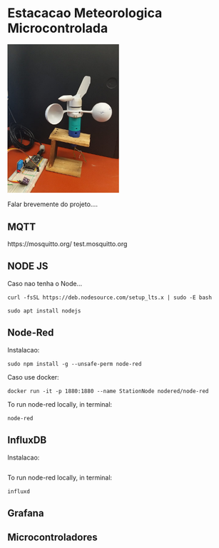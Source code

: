 <h1>Estacacao Meteorologica Microcontrolada</h1>
<div></div>
<img src="Imagens/Estacaoo.jpeg" width=250px>

Falar brevemente do projeto....

<h2>MQTT</h2>
https://mosquitto.org/
test.mosquitto.org


<h2>NODE JS</h2>
Caso nao tenha o Node...

```
curl -fsSL https://deb.nodesource.com/setup_lts.x | sudo -E bash
```
```
sudo apt install nodejs
```

<h2>Node-Red</h2>
Instalacao:

```
sudo npm install -g --unsafe-perm node-red
```
Caso use docker:
```
docker run -it -p 1880:1880 --name StationNode nodered/node-red
```
To run node-red locally, in terminal:
```
node-red
```

<h2>InfluxDB</h2>
Instalacao:

```

```
To run node-red locally, in terminal:
```
influxd
```
<h2>Grafana</h2>


<h2>Microcontroladores</h2>
